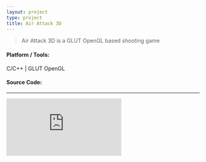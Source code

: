 ```yaml
---
layout: project
type: project
title: Air Attack 3D
---
```


>Air Attack 3D is a GLUT OpenGL based shooting game

<h4 id="unorderedlist">Platform / Tools:</h4>
C/C++ | GLUT OpenGL

<div class="blog-title">
<h4>Source Code: <a href="https://github.com/monirulhossainanik/AirAttack3D"><i class="fa fa-github"></i></a>
</h4>
</div>

<hr />

<div class="embed-responsive embed-responsive-16by9">
  <iframe class="embed-responsive-item" src="https://www.youtube.com/embed/QtYhHTb1ZOo" frameborder="0" allow="accelerometer; autoplay; encrypted-media; gyroscope; picture-in-picture" allowfullscreen></iframe>
</div>
